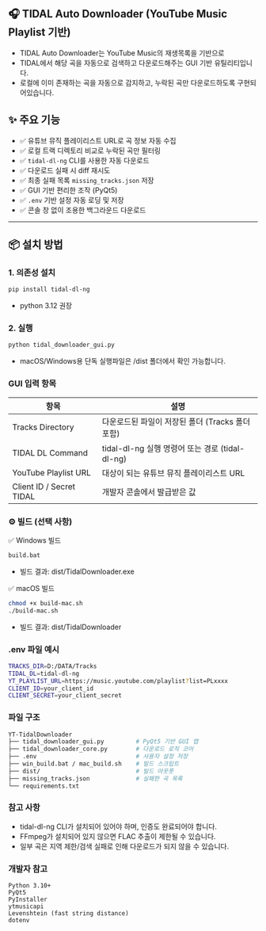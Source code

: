## 🎧 TIDAL Auto Downloader (YouTube Music Playlist 기반)

- TIDAL Auto Downloader는 YouTube Music의 재생목록을 기반으로
- TIDAL에서 해당 곡을 자동으로 검색하고 다운로드해주는 GUI 기반 유틸리티입니다.  
- 로컬에 이미 존재하는 곡을 자동으로 감지하고, 누락된 곡만 다운로드하도록 구현되어있습니다.

## ✨ 주요 기능

- ✅ 유튜브 뮤직 플레이리스트 URL로 곡 정보 자동 수집
- ✅ 로컬 트랙 디렉토리 비교로 누락된 곡만 필터링
- ✅ `tidal-dl-ng` CLI를 사용한 자동 다운로드
- ✅ 다운로드 실패 시 diff 재시도
- ✅ 최종 실패 목록 `missing_tracks.json` 저장
- ✅ GUI 기반 편리한 조작 (PyQt5)
- ✅ `.env` 기반 설정 자동 로딩 및 저장
- ✅ 콘솔 창 없이 조용한 백그라운드 다운로드

---

## 📦 설치 방법

### 1. 의존성 설치

```bash
pip install tidal-dl-ng
```
- python 3.12 권장


### 2. 실행
```bash
python tidal_downloader_gui.py
```

- macOS/Windows용 단독 실행파일은 /dist 폴더에서 확인 가능합니다.

### GUI 입력 항목
|항목|	설명|
|----|----|
|Tracks Directory|	다운로드된 파일이 저장된 폴더 (Tracks 폴더 포함)|
|TIDAL DL Command	|tidal-dl-ng 실행 명령어 또는 경로 (tidal-dl-ng)|
|YouTube Playlist URL	|대상이 되는 유튜브 뮤직 플레이리스트 URL|
|Client ID / Secret	TIDAL| 개발자 콘솔에서 발급받은 값|

### ⚙️ 빌드 (선택 사항)
✅ Windows 빌드
```bash
build.bat
```
- 빌드 결과: dist/TidalDownloader.exe

✅ macOS 빌드
```bash
chmod +x build-mac.sh
./build-mac.sh
```
- 빌드 결과: dist/TidalDownloader

### .env 파일 예시
```sh
TRACKS_DIR=D:/DATA/Tracks
TIDAL_DL=tidal-dl-ng
YT_PLAYLIST_URL=https://music.youtube.com/playlist?list=PLxxxx
CLIENT_ID=your_client_id
CLIENT_SECRET=your_client_secret
```

### 파일 구조
```bash
YT-TidalDownloader
├── tidal_downloader_gui.py         # PyQt5 기반 GUI 앱
├── tidal_downloader_core.py        # 다운로드 로직 코어
├── .env                            # 사용자 설정 저장
├── win_build.bat / mac_build.sh    # 빌드 스크립트
├── dist/                           # 빌드 아웃풋
├── missing_tracks.json             # 실패한 곡 목록
└── requirements.txt
```

### 참고 사항

- tidal-dl-ng CLI가 설치되어 있어야 하며, 인증도 완료되어야 합니다.
- FFmpeg가 설치되어 있지 않으면 FLAC 추출이 제한될 수 있습니다.
- 일부 곡은 지역 제한/검색 실패로 인해 다운로드가 되지 않을 수 있습니다.

### 개발자 참고
```
Python 3.10+
PyQt5
PyInstaller
ytmusicapi
Levenshtein (fast string distance)
dotenv
```
